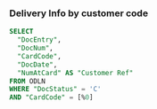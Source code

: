 ### Delivery Info by customer code

```sql
SELECT
  "DocEntry",
  "DocNum",
  "CardCode",
  "DocDate",
  "NumAtCard" AS "Customer Ref"
FROM ODLN
WHERE "DocStatus" = 'C'
AND "CardCode" = [%0]
```
